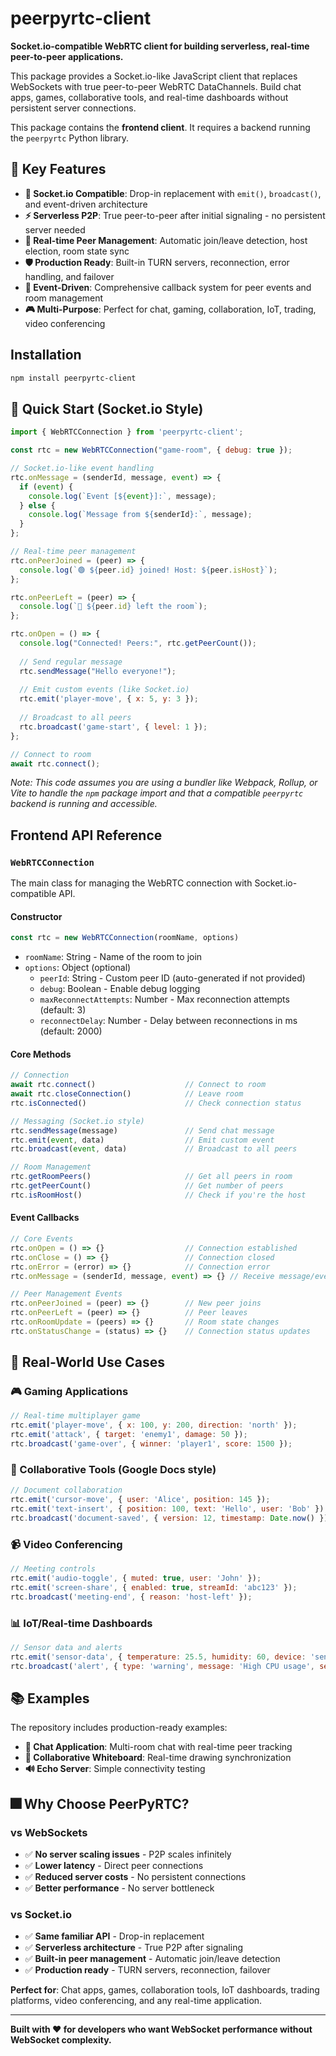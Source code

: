 # peerpyrtc-client

**Socket.io-compatible WebRTC client for building serverless, real-time peer-to-peer applications.**

This package provides a Socket.io-like JavaScript client that replaces WebSockets with true peer-to-peer WebRTC DataChannels. Build chat apps, games, collaborative tools, and real-time dashboards without persistent server connections.

This package contains the **frontend client**. It requires a backend running the `peerpyrtc` Python library.

## 🚀 Key Features

-   **🔄 Socket.io Compatible**: Drop-in replacement with `emit()`, `broadcast()`, and event-driven architecture
-   **⚡ Serverless P2P**: True peer-to-peer after initial signaling - no persistent server needed
-   **🎯 Real-time Peer Management**: Automatic join/leave detection, host election, room state sync
-   **🛡️ Production Ready**: Built-in TURN servers, reconnection, error handling, and failover
-   **📡 Event-Driven**: Comprehensive callback system for peer events and room management
-   **🎮 Multi-Purpose**: Perfect for chat, gaming, collaboration, IoT, trading, video conferencing

## Installation

```bash
npm install peerpyrtc-client
```

## 🚀 Quick Start (Socket.io Style)

```javascript
import { WebRTCConnection } from 'peerpyrtc-client';

const rtc = new WebRTCConnection("game-room", { debug: true });

// Socket.io-like event handling
rtc.onMessage = (senderId, message, event) => {
  if (event) {
    console.log(`Event [${event}]:`, message);
  } else {
    console.log(`Message from ${senderId}:`, message);
  }
};

// Real-time peer management
rtc.onPeerJoined = (peer) => {
  console.log(`🟢 ${peer.id} joined! Host: ${peer.isHost}`);
};

rtc.onPeerLeft = (peer) => {
  console.log(`🔴 ${peer.id} left the room`);
};

rtc.onOpen = () => {
  console.log("Connected! Peers:", rtc.getPeerCount());
  
  // Send regular message
  rtc.sendMessage("Hello everyone!");
  
  // Emit custom events (like Socket.io)
  rtc.emit('player-move', { x: 5, y: 3 });
  
  // Broadcast to all peers
  rtc.broadcast('game-start', { level: 1 });
};

// Connect to room
await rtc.connect();
```
*Note: This code assumes you are using a bundler like Webpack, Rollup, or Vite to handle the `npm` package import and that a compatible `peerpyrtc` backend is running and accessible.*

## Frontend API Reference

### `WebRTCConnection`

The main class for managing the WebRTC connection with Socket.io-compatible API.

#### Constructor
```javascript
const rtc = new WebRTCConnection(roomName, options)
```
- `roomName`: String - Name of the room to join
- `options`: Object (optional)
  - `peerId`: String - Custom peer ID (auto-generated if not provided)
  - `debug`: Boolean - Enable debug logging
  - `maxReconnectAttempts`: Number - Max reconnection attempts (default: 3)
  - `reconnectDelay`: Number - Delay between reconnections in ms (default: 2000)

#### Core Methods
```javascript
// Connection
await rtc.connect()                    // Connect to room
await rtc.closeConnection()            // Leave room
rtc.isConnected()                      // Check connection status

// Messaging (Socket.io style)
rtc.sendMessage(message)               // Send chat message
rtc.emit(event, data)                  // Emit custom event
rtc.broadcast(event, data)             // Broadcast to all peers

// Room Management
rtc.getRoomPeers()                     // Get all peers in room
rtc.getPeerCount()                     // Get number of peers
rtc.isRoomHost()                       // Check if you're the host
```

#### Event Callbacks
```javascript
// Core Events
rtc.onOpen = () => {}                  // Connection established
rtc.onClose = () => {}                 // Connection closed
rtc.onError = (error) => {}            // Connection error
rtc.onMessage = (senderId, message, event) => {} // Receive message/event

// Peer Management Events
rtc.onPeerJoined = (peer) => {}        // New peer joins
rtc.onPeerLeft = (peer) => {}          // Peer leaves
rtc.onRoomUpdate = (peers) => {}       // Room state changes
rtc.onStatusChange = (status) => {}    // Connection status updates
```

## 🎯 Real-World Use Cases

### 🎮 Gaming Applications
```javascript
// Real-time multiplayer game
rtc.emit('player-move', { x: 100, y: 200, direction: 'north' });
rtc.emit('attack', { target: 'enemy1', damage: 50 });
rtc.broadcast('game-over', { winner: 'player1', score: 1500 });
```

### 📝 Collaborative Tools (Google Docs style)
```javascript
// Document collaboration
rtc.emit('cursor-move', { user: 'Alice', position: 145 });
rtc.emit('text-insert', { position: 100, text: 'Hello', user: 'Bob' });
rtc.broadcast('document-saved', { version: 12, timestamp: Date.now() });
```

### 📹 Video Conferencing
```javascript
// Meeting controls
rtc.emit('audio-toggle', { muted: true, user: 'John' });
rtc.emit('screen-share', { enabled: true, streamId: 'abc123' });
rtc.broadcast('meeting-end', { reason: 'host-left' });
```

### 📊 IoT/Real-time Dashboards
```javascript
// Sensor data and alerts
rtc.emit('sensor-data', { temperature: 25.5, humidity: 60, device: 'sensor1' });
rtc.broadcast('alert', { type: 'warning', message: 'High CPU usage', severity: 'medium' });
```

## 📚 Examples

The repository includes production-ready examples:

- **💬 Chat Application**: Multi-room chat with real-time peer tracking
- **🎨 Collaborative Whiteboard**: Real-time drawing synchronization
- **🔊 Echo Server**: Simple connectivity testing

## 🎆 Why Choose PeerPyRTC?

### **vs WebSockets**
- ✅ **No server scaling issues** - P2P scales infinitely
- ✅ **Lower latency** - Direct peer connections
- ✅ **Reduced server costs** - No persistent connections
- ✅ **Better performance** - No server bottleneck

### **vs Socket.io**
- ✅ **Same familiar API** - Drop-in replacement
- ✅ **Serverless architecture** - True P2P after signaling
- ✅ **Built-in peer management** - Automatic join/leave detection
- ✅ **Production ready** - TURN servers, reconnection, failover

**Perfect for**: Chat apps, games, collaboration tools, IoT dashboards, trading platforms, video conferencing, and any real-time application.

---

**Built with ❤️ for developers who want WebSocket performance without WebSocket complexity.**
